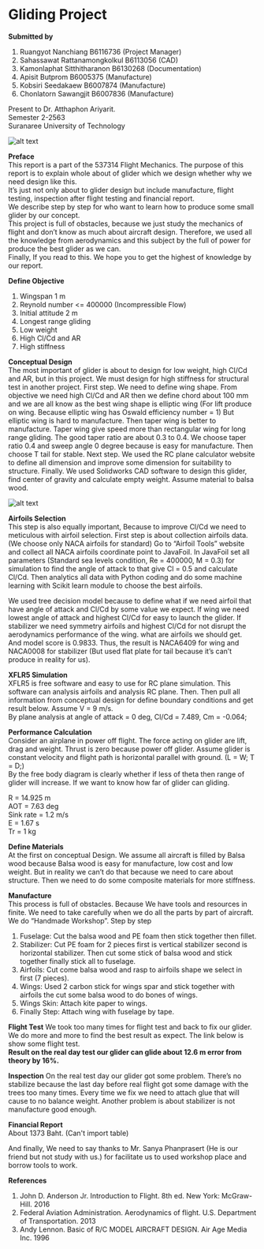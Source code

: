 # Gliding Project

 **Submitted by**
 1.	Ruangyot	Nanchiang	B6116736	(Project Manager)
 2.	Sahassawat	Rattanamongkolkul	B6113056	(CAD)
 3.	Kamonlaphat	Sitthitharanon	B6130268	(Documentation)
 4.	Apisit	Butprom	B6005375	(Manufacture)
 5.	Kobsiri	Seedakaew	B6007874	(Manufacture)
 6.	Chonlatorn	Sawangjit	B6007836	(Manufacture)
 
Present to Dr. Atthaphon Ariyarit.  
Semester 2-2563  
Suranaree University of Technology 

![alt text](https://github.com/Rayato159/Gliding-Project/blob/main/Image/Group.jpg)

**Preface**  
This report is a part of the 537314 Flight Mechanics. The purpose of this report is to explain whole about of glider which we design whether why we need design like this.  
It’s just not only about to glider design but include manufacture, flight testing, inspection after flight testing and financial report.  
We describe step by step for who want to learn how to produce some small glider by our concept.  
This project is full of obstacles, because we just study the mechanics of flight and don’t know as much about aircraft design. Therefore, we used all the knowledge from aerodynamics and this subject by the full of power for produce the best glider as we can.  
Finally, If you read to this. We hope you to get the highest of knowledge by our report.  

**Define Objective**
 1.	Wingspan 1 m
 2.	Reynold number <= 400000 (Incompressible Flow)
 3.	Initial attitude 2 m
 4.	Longest range gliding
 5.	Low weight
 6.	High Cl/Cd and AR
 7.	High stiffness

**Conceptual Design**  
	The most important of glider is about to design for low weight, high Cl/Cd and AR, but in this project. We must design for high stiffness for structural test in another project.
	First step. We need to define wing shape. From objective we need high Cl/Cd and AR then we define chord about 100 mm and we are all know as the best wing shape is elliptic wing (For lift produce on wing. Because elliptic wing has Oswald efficiency number = 1) But elliptic wing is hard to manufacture. Then taper wing is better to manufacture. Taper wing give speed more than rectangular wing for long range gliding. The good taper ratio are about 0.3 to 0.4. We choose taper ratio 0.4 and sweep angle 0 degree because is easy for manufacture. Then choose T tail for stable.
	Next step. We used the RC plane calculator website to define all dimension and improve some dimension for suitability to structure.
	Finally. We used Solidworks CAD software to design this glider, find center of gravity and calculate empty weight. Assume material to balsa wood.
	
![alt text](https://github.com/Rayato159/Gliding-Project/blob/main/Image/CAD.png)

**Airfoils Selection**  
	This step is also equally important, Because to improve Cl/Cd we need to meticulous with airfoil selection.
	First step is about collection airfoils data. (We choose only NACA airfoils for standard) Go to “Airfoil Tools” website and collect all NACA airfoils coordinate point to JavaFoil. In JavaFoil set all parameters (Standard sea levels condition, Re = 400000, M = 0.3) for simulation to find the angle of attack to that give Cl = 0.5 and calculate Cl/Cd.
	Then analytics all data with Python coding and do some machine learning with Scikit learn module to choose the best airfoils.  

We used tree decision model because to define what if we need airfoil that have angle of attack and Cl/Cd  by some value we expect. If wing we need lowest angle of attack and highest Cl/Cd for easy to launch the glider. If stabilizer we need symmetry airfoils and highest Cl/Cd for not disrupt the aerodynamics performance of the wing. what are airfoils we should get. And model score is 0.9833.
Thus, the result is NACA6409 for wing and NACA0008 for stabilizer (But used flat plate for tail because it’s can’t produce in reality for us).

**XFLR5 Simulation**  
	XFLR5 is free software and easy to use for RC plane simulation. This software can analysis airfoils and analysis RC plane. Then. Then pull all information from conceptual design for define boundary conditions and get result below. Assume V = 9 m/s.  
By plane analysis at angle of attack = 0 deg, Cl/Cd = 7.489, Cm = -0.064;

**Performance Calculation**  
	Consider an airplane in power off flight. The force acting on glider are lift, drag and weight. Thrust is zero because power off glider. Assume glider is constant velocity and flight path is horizontal parallel with ground. (L = W; T = D;)  
By the free body diagram is clearly whether if less of theta then range of glider will increase. If we want to know how far of glider can gliding.

R = 14.925 m  
AOT = 7.63 deg  
Sink rate = 1.2 m/s  
E = 1.67 s  
Tr = 1 kg  

**Define Materials**  
	At the first on conceptual Design. We assume all aircraft is filled by Balsa wood because Balsa wood is easy for manufacture, low cost and low weight. But in reality we can’t do that because we need to care about structure. Then we need to do some composite materials for more stiffness.
 
**Manufacture**  
	This process is full of obstacles. Because We have tools and resources in finite. We need to take carefully when we do all the parts by part of aircraft. We do “Handmade Workshop”. 
Step by step
1.	Fuselage: Cut the balsa wood and PE foam then stick together then fillet.
2.	Stabilizer: Cut PE foam for 2 pieces first is vertical stabilizer second is horizontal stabilizer. Then cut some stick of balsa wood and stick together finally stick all to fuselage.
3.	Airfoils: Cut come balsa wood and rasp to airfoils shape we select in first (7 pieces).
4.	Wings: Used 2 carbon stick for wings spar and stick together with airfoils the cut some balsa wood to do bones of wings.
5.	Wings Skin: Attach kite paper to wings.
6.	Finally Step: Attach wing with fuselage by tape.

**Flight Test**
	We took too many times for flight test and back to fix our glider. We do more and more to find the best result as expect. The link below is show some flight test.  
**Result on the real day test our glider can glide about 12.6 m error from theory by 16%.**

**Inspection**
	On the real test day our glider got some problem. There’s no stabilize because the last day before real flight got some damage with the trees too many times. Every time we fix we need to attach glue that will cause to no balance weight. Another problem is about stabilizer is not manufacture good enough.
 
**Financial Report**  
About 1373 Baht. (Can't import table)

And finally, We need to say thanks to Mr. Sanya Phanprasert (He is our friend but not study with us.) for facilitate us to used workshop place and borrow tools to work.

**References**
1.	John D. Anderson Jr. Introduction to Flight. 8th ed. New York: McGraw-Hill. 2016
2.	Federal Aviation Administration. Aerodynamics of flight. U.S. Department of Transportation. 2013
3.	Andy Lennon. Basic of R/C MODEL AIRCRAFT DESIGN. Air Age Media Inc. 1996
